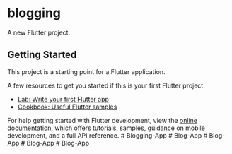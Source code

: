 # blogging

A new Flutter project.

## Getting Started

This project is a starting point for a Flutter application.

A few resources to get you started if this is your first Flutter project:

- [Lab: Write your first Flutter app](https://docs.flutter.dev/get-started/codelab)
- [Cookbook: Useful Flutter samples](https://docs.flutter.dev/cookbook)

For help getting started with Flutter development, view the
[online documentation](https://docs.flutter.dev/), which offers tutorials,
samples, guidance on mobile development, and a full API reference.
#   B l o g g i n g - A p p  
 #   B l o g - A p p  
 #   B l o g - A p p  
 #   B l o g - A p p  
 #   B l o g - A p p  
 